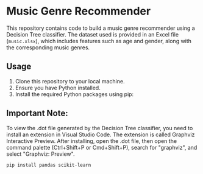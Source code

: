 # Music Genre Recommender

This repository contains code to build a music genre recommender using a Decision Tree classifier. The dataset used is provided in an Excel file (`music.xlsx`), which includes features such as age and gender, along with the corresponding music genres.

## Usage

1. Clone this repository to your local machine.
2. Ensure you have Python installed.
3. Install the required Python packages using pip:

## Important Note: 

To view the .dot file generated by the Decision Tree classifier, you need to install an extension in Visual Studio Code. The extension is called Graphviz Interactive Preview. After installing, open the .dot file, then open the command palette (Ctrl+Shift+P or Cmd+Shift+P), search for "graphviz", and select "Graphviz: Preview".


```bash
pip install pandas scikit-learn
